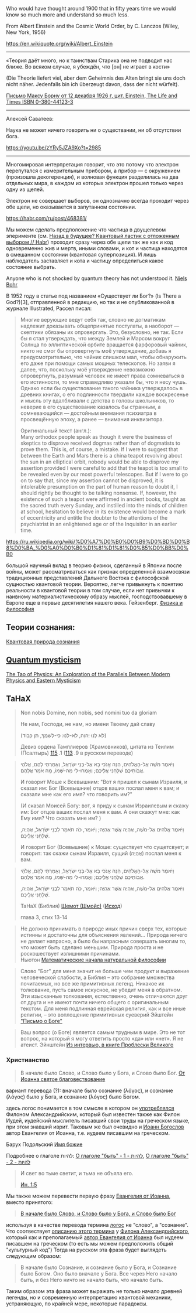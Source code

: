 
Who would have thought around 1900 that in fifty years time we would know so much more and understand so much less.

From Albert Einstein and the Cosmic World Order, by C. Lanczos (Wiley, New York, 1956)

https://en.wikiquote.org/wiki/Albert_Einstein 

---------------------------------

«Теория даёт много, но к таинствам Старика она не подводит нас ближе. Во всяком случае, я убеждён, что [он] не играет в кости» 

(Die Theorie liefert viel, aber dem Geheimnis des Alten bringt sie uns doch nicht näher. Jedenfalls bin ich überzeugt davon, dass der nicht würfelt). 

[Письмо Максу Борну от 12 декабря 1926 г, цит. Einstein, The Life and Times ISBN 0-380-44123-3](https://ru.wikipedia.org/wiki/%D0%9F%D1%80%D0%B8%D0%BD%D1%86%D0%B8%D0%BF_%D0%BD%D0%B5%D0%BE%D0%BF%D1%80%D0%B5%D0%B4%D0%B5%D0%BB%D1%91%D0%BD%D0%BD%D0%BE%D1%81%D1%82%D0%B8#%D0%98%D0%BD%D1%82%D0%B5%D1%80%D0%BF%D1%80%D0%B5%D1%82%D0%B0%D1%86%D0%B8%D0%B8)

--------------------------------

Алексей Саватеев: 

Наука не может ничего говорить ни о существании, ни об отсутствии бога. 

https://youtu.be/zYRy5JZA9Xo?t=2985

-------------------------------

Многомировая интерпретация говорит, что это потому что электрон перепутался с измерительным прибором, а прибор — с окружением (произошла декогеренция), и волновая функция разделилась на два отдельных мира, в каждом из которых электрон прошел только через одну из щелей. 

Электрон не совершает выборов, он однозначно всегда проходит через обе щели, но оказывается в запутанном состоянии. 


https://habr.com/ru/post/468381/ 

Мы можем сделать предположение что частица в двущелевом эперименте (см. [Назад в будущее? Квантовый ластик с отложенным выбором // Habr](https://habr.com/ru/post/468381/)) проходит сразу через обе щели так же как и код одновременно жив и мертв, иными словами, и кот и частица находятся в смешанном состоянии (квантовая суперпозиция). И лишь наблюдатель заставляет и кота и частицу определиться какое состояние выбрать. 

Anyone who is not shocked by quantum theory has not understood it.
    [Niels Bohr](https://en.wikiquote.org/wiki/Niels_Bohr) 
    
 В 1952 году в статье под названием «Существует ли Бог?» (Is There a God?)[3], отправленной в редакцию, но так и не опубликованной в журнале Illustrated, Рассел писал:
 
   > Многие верующие ведут себя так, словно не догматикам надлежит доказывать общепринятые постулаты, а наоборот — скептики обязаны их опровергать. Это, безусловно, не так. Если бы я стал утверждать, что между Землей и Марсом вокруг Солнца по эллиптической орбите вращается фарфоровый чайник, никто не смог бы опровергнуть моё утверждение, добавь я предусмотрительно, что чайник слишком мал, чтобы обнаружить его даже при помощи самых мощных телескопов. Но заяви я далее, что, поскольку моё утверждение невозможно опровергнуть, разумный человек не имеет права сомневаться в его истинности, то мне справедливо указали бы, что я несу чушь. Однако если бы существование такого чайника утверждалось в древних книгах, о его подлинности твердили каждое воскресенье и мысль эту вдалбливали с детства в головы школьников, то неверие в его существование казалось бы странным, а сомневающийся — достойным внимания психиатра в просвещённую эпоху, а ранее — внимания инквизитора.
> 
   > Оригинальный текст (англ.):      
   > Many orthodox people speak as though it were the business of skeptics to disprove received dogmas rather than of dogmatists to prove them. This is, of course, a mistake. If I were to suggest that between the Earth and Mars there is a china teapot revolving about the sun in an elliptical orbit, nobody would be able to disprove my assertion provided I were careful to add that the teapot is too small to be revealed even by our most powerful telescopes. But if I were to go on to say that, since my assertion cannot be disproved, it is intolerable presumption on the part of human reason to doubt it, I should rightly be thought to be talking nonsense. If, however, the existence of such a teapot were affirmed in ancient books, taught as the sacred truth every Sunday, and instilled into the minds of children at school, hesitation to believe in its existence would become a mark of eccentricity and entitle the doubter to the attentions of the psychiatrist in an enlightened age or of the Inquisitor in an earlier time.

https://ru.wikipedia.org/wiki/%D0%A7%D0%B0%D0%B9%D0%BD%D0%B8%D0%BA_%D0%A0%D0%B0%D1%81%D1%81%D0%B5%D0%BB%D0%B0

большой научный вклад  в  теорию  физики, сделанный в Японии
после  войны,  может  рассматриваться  как признак определенной  взаимосвязи
традиционных представлений
     Дальнего Востока с  философской  сущностью квантовой теории.  Вероятно,
легче привыкнуть к понятию реальности в квантовой теории в том  случае, если
нет привычки к наивному материалистическому образу мыслей, господствовавшему
в Европе еще в первые десятилетия нашего века.
    Гейзенберг. [Физика и философия](http://lib.ru/FILOSOF/GEJZENBERG/physicsandphilosophy.txt)

## Теории сознания: 

[Квантовая природа сознания](https://ru.wikipedia.org/wiki/%D0%9A%D0%B2%D0%B0%D0%BD%D1%82%D0%BE%D0%B2%D0%BE%D0%B5_%D1%81%D0%BE%D0%B7%D0%BD%D0%B0%D0%BD%D0%B8%D0%B5)

## [Quantum mysticism](https://en.wikipedia.org/wiki/Quantum_mysticism)

[The Tao of Physics: An Exploration of the Parallels Between Modern Physics and Eastern Mysticism](https://en.wikipedia.org/wiki/The_Tao_of_Physics) 

## ТаНаХ 


> Non nobis Domine, non nobis, sed nomini tuo da gloriam
>
> Не нам, Господи, не нам, но имени Твоему дай славу
>
> (לֹא לָנוּ יְהוָה, לֹא-לָנוּ: כִּי-לְשִׁמְךָ, תֵּן כָּבוֹד)
> 
> Девиз ордена Тамплиеров (Храмовников), 
> цитата из Теилим (Псалтырь) [115](http://www.mechon-mamre.org/p/pt/pt26b5.htm) .1 ([113](https://ru.wikisource.org/wiki/%D0%9F%D1%81%D0%B0%D0%BB%D1%82%D0%B8%D1%80%D1%8C#%D0%9F%D1%81%D0%B0%D0%BB%D0%BE%D0%BC_113) .9 в русском переводе)

> וַיֹּאמֶר מֹשֶׁה אֶל-הָאֱלֹהִים, הִנֵּה אָנֹכִי בָא אֶל-בְּנֵי יִשְׂרָאֵל, וְאָמַרְתִּי לָהֶם, אֱלֹהֵי אֲבוֹתֵיכֶם שְׁלָחַנִי אֲלֵיכֶם; וְאָמְרוּ-לִי מַה-שְּׁמוֹ, מָה אֹמַר אֲלֵהֶם.
> 
> И говорит Моше к Всевышним: "Вот я пришел к сынам Израиля, и сказал им: Бог (Всевышние) отцов ваших послал меня к вам; и сказали мне как его имя? что говорить им?"
>
> (И сказал Моисей Богу: вот, я приду к сынам Израилевым и скажу им: Бог отцов ваших послал меня к вам. А они скажут мне: как Ему имя? Что сказать мне им? )
>
> וַיֹּאמֶר אֱלֹהִים אֶל-מֹשֶׁה, אֶהְיֶה אֲשֶׁר אֶהְיֶה; וַיֹּאמֶר, כֹּה תֹאמַר לִבְנֵי יִשְׂרָאֵל, אֶהְיֶה, שְׁלָחַנִי אֲלֵיכֶם. 
>
> И говорит Бог (Всевышние) к Моше: существует что сущетсвует; и говорит: так скажи сынам Израиля, сущий (אֶהְיֶה) послал меня к вам.
>
> 

>  וַיֹּאמֶר מֹשֶׁה אֶל-הָאֱלֹהִים, הִנֵּה אָנֹכִי בָא אֶל-בְּנֵי יִשְׂרָאֵל, וְאָמַרְתִּי לָהֶם, אֱלֹהֵי אֲבוֹתֵיכֶם שְׁלָחַנִי אֲלֵיכֶם; וְאָמְרוּ-לִי מַה-שְּׁמוֹ, מָה אֹמַר אֲלֵהֶם.
> 
>  וַיֹּאמֶר אֱלֹהִים אֶל-מֹשֶׁה, אֶהְיֶה אֲשֶׁר אֶהְיֶה; וַיֹּאמֶר, כֹּה תֹאמַר לִבְנֵי יִשְׂרָאֵל, אֶהְיֶה, שְׁלָחַנִי אֲלֵיכֶם. 
>
> ТаНаХ (Библия) [Шемот (Шмойс)](http://chassidus.ru/library/tora_inline/shmoys/) ([Исход](http://www.mechon-mamre.org/p/pt/pt0203.htm)) 
> 
> глава 3, стих 13-14
>


> Не должно принимать в природе иных причин сверх тех, которые истинны и достаточны для объяснения явлений… Природа ничего не делает напрасно, а было бы напрасным совершать многим то, что может быть сделано меньшим. Природа проста и не роскошествует излишними причинами.  
> Ньютон [Математические начала натуральной философии](https://ru.wikipedia.org/wiki/%D0%9C%D0%B0%D1%82%D0%B5%D0%BC%D0%B0%D1%82%D0%B8%D1%87%D0%B5%D1%81%D0%BA%D0%B8%D0%B5_%D0%BD%D0%B0%D1%87%D0%B0%D0%BB%D0%B0_%D0%BD%D0%B0%D1%82%D1%83%D1%80%D0%B0%D0%BB%D1%8C%D0%BD%D0%BE%D0%B9_%D1%84%D0%B8%D0%BB%D0%BE%D1%81%D0%BE%D1%84%D0%B8%D0%B8#%D0%A2%D1%80%D0%B5%D1%82%D1%8C%D1%8F_%D0%BA%D0%BD%D0%B8%D0%B3%D0%B0)


> Слово "Бог" для меня значит не больше чем продукт и выражение человеческой слабости, а Библия – это собрание множества почитаемых, но все же примитивных легенд. Никакое их толкование, пусть самое искусное, не убедит меня в обратном. Эти изысканные толкования, естественно, очень отличаются друг от друга и не имеют почти ничего общего с оригинальным текстом. Для меня подлинная еврейская религия, как и все иные религии, – это воплощение примитивных суеверий 
> Эйштейн ["Письмо о Боге"](https://stmegi.com/posts/65642/pismo-o-boge/) 


> Ваш вопрос (о Боге) является самым трудным в мире. Это не тот вопрос, на который я могу ответить просто «да» или «нет». Я не атеист. 
> Эйнштейн [Из интервью, в книге Проблески Великого](https://ru.wikipedia.org/wiki/%D0%AD%D0%B9%D0%BD%D1%88%D1%82%D0%B5%D0%B9%D0%BD_%D0%B8_%D1%80%D0%B5%D0%BB%D0%B8%D0%B3%D0%B8%D1%8F)

### Христианство 

> В начале было Слово, и Слово было у Бога, и Слово было Бог. 
> [От Иоанна святое благовествование](https://ru.wikisource.org/wiki/%D0%9E%D1%82_%D0%98%D0%BE%D0%B0%D0%BD%D0%BD%D0%B0_%D1%81%D0%B2%D1%8F%D1%82%D0%BE%D0%B5_%D0%B1%D0%BB%D0%B0%D0%B3%D0%BE%D0%B2%D0%B5%D1%81%D1%82%D0%B2%D0%BE%D0%B2%D0%B0%D0%BD%D0%B8%D0%B5) 
>

вариант перевода (?): вначале было сознание (λόγος), и сознание (λόγος) было у Бога, и сознание (λόγος) было Богом.

здесь логос понимается в том смысле в котором он [употреблялся](https://ru.wikipedia.org/wiki/%D0%A4%D0%B8%D0%BB%D0%BE%D0%BD_%D0%90%D0%BB%D0%B5%D0%BA%D1%81%D0%B0%D0%BD%D0%B4%D1%80%D0%B8%D0%B9%D1%81%D0%BA%D0%B8%D0%B9#%D0%9E_%D0%9B%D0%BE%D0%B3%D0%BE%D1%81%D0%B5) Филоном Александрийским, который был известен также как Филон Иудей, иудейский мыслитель писавший свои труды на греческом языке, при этом знавший иврит. Таковым же был очевидно и [Иоанн Богослов](https://ru.wikipedia.org/wiki/%D0%98%D0%BE%D0%B0%D0%BD%D0%BD_%D0%91%D0%BE%D0%B3%D0%BE%D1%81%D0%BB%D0%BE%D0%B2) автор Евангелия от Иоанна, т.е. иудеем писавшим на греческом. 

Барух Подольский [Имя божие](https://www.slovar.co.il/index-99.html)  

Подробнее о глаголе להיות: 
[О глаголе "быть" - 1 - להיות](https://youtu.be/XF9jiJ9MfKg), 
[О глаголе "быть" - 2 - להיות](https://youtu.be/LnNq5466Yq8) 


> И свет во тьме светит, и тьма не объяла его.
> 
> [Ин. 1:5](https://ru.wikisource.org/wiki/%D0%9E%D1%82_%D0%98%D0%BE%D0%B0%D0%BD%D0%BD%D0%B0_%D1%81%D0%B2%D1%8F%D1%82%D0%BE%D0%B5_%D0%B1%D0%BB%D0%B0%D0%B3%D0%BE%D0%B2%D0%B5%D1%81%D1%82%D0%B2%D0%BE%D0%B2%D0%B0%D0%BD%D0%B8%D0%B5#1:5) 
>

Мы также можем перевести первую фразу [Евангелия от Иоанна](https://ru.wikipedia.org/wiki/%D0%95%D0%B2%D0%B0%D0%BD%D0%B3%D0%B5%D0%BB%D0%B8%D0%B5_%D0%BE%D1%82_%D0%98%D0%BE%D0%B0%D0%BD%D0%BD%D0%B0), вместо принятого: 

> [В начале было Слово, и Слово было у Бога, и Слово было Бог](https://ru.wikipedia.org/wiki/%D0%92_%D0%BD%D0%B0%D1%87%D0%B0%D0%BB%D0%B5_%D0%B1%D1%8B%D0%BB%D0%BE_%D0%A1%D0%BB%D0%BE%D0%B2%D0%BE) 

используя в качестве перевода термина [логос](https://ru.wikipedia.org/wiki/%D0%9B%D0%BE%D0%B3%D0%BE%D1%81) не "слово", а "сознание". Что соотвествует [описанию этого термина](https://ru.wikipedia.org/wiki/%D0%9B%D0%BE%D0%B3%D0%BE%D1%81#%D0%92_%D1%83%D1%87%D0%B5%D0%BD%D0%B8%D0%B8_%D0%A4%D0%B8%D0%BB%D0%BE%D0%BD%D0%B0_%D0%90%D0%BB%D0%B5%D0%BA%D1%81%D0%B0%D0%BD%D0%B4%D1%80%D0%B8%D0%B9%D1%81%D0%BA%D0%BE%D0%B3%D0%BE) у [Филона Александрийского](https://ru.wikipedia.org/wiki/%D0%A4%D0%B8%D0%BB%D0%BE%D0%BD_%D0%90%D0%BB%D0%B5%D0%BA%D1%81%D0%B0%D0%BD%D0%B4%D1%80%D0%B8%D0%B9%D1%81%D0%BA%D0%B8%D0%B9#%D0%9E_%D0%9B%D0%BE%D0%B3%D0%BE%D1%81%D0%B5), который как и преполагаемый [автор Евангелия от Иоанна](https://ru.wikipedia.org/wiki/%D0%98%D0%BE%D0%B0%D0%BD%D0%BD_%D0%91%D0%BE%D0%B3%D0%BE%D1%81%D0%BB%D0%BE%D0%B2) был иудеем писавшем на греческом (то есть мы можем предположить общий "культурный код") Тогда на русском эта фраза будет выглядеть следующим образом: 

> В начале было Сознание, и сознание было у Бога, и Сознание было Богом. Оно было вначале у Бога. Все через Него начало быть, и без Него ничто не начало быть, что начало быть. 

Таким образом эта фраза может выражать не только начало древней легенды, но и современную интерпретацию квантовой механики, устраняющую, по крайней мере, некоторые парадоксы.  

